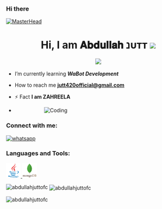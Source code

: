 ### Hi there 
[![MasterHead](https://telegra.ph/file/850a1e78d860fd569c800.jpg)](https://github.com/abdullahjuttofc)

<h1 align="center"><b> Hi, I am 𝐀𝐛𝐝𝐮𝐥𝐥𝐚𝐡 נυтт </b><img src="https://media.giphy.com/media/hvRJCLFzcasrR4ia7z/giphy.gif" width="35"></h1>


<p align="center">
  <a href="https://github.com/DenverCoder1/readme-typing-svg"><img src="https://readme-typing-svg.herokuapp.com?font=Time+New+Roman&color=cyan&size=25&center=true&vCenter=true&width=600&height=100&lines=Assalamu+O+Alaikum.&hearts;++;A+Passionate+Front-End+Developer,;Engineering+Student,;My+Hobby+Is+Coding,;Active+Learner/Researcher..<3"></a>
</p>

- I’m currently learning ***WaBot Development***

- How to reach me **jutt420official@gmail.com**

- ⚡ Fact **I am ZAHREELA**

- <img align="right" alt="Coding" width="400" src="https://cdn.dribbble.com/users/1162077/screenshots/3848914/programmer.gif">


<h3 align="left">Connect with me:</h3>
<p align="left">
  <a aria-label="Join our chats" href="https://wa.me/+923277337485" target="_blank">
    <img alt="whatsapp" src="https://img.shields.io/badge/Join whatsapp-25D366?style=for-the-badge&logo=whatsapp&logoColor=white" />
  </a>


<h3 align="left">Languages and Tools:</h3>
<p align="left"> <a href="https://www.java.com" target="_blank" rel="noreferrer"> <img src="https://raw.githubusercontent.com/devicons/devicon/master/icons/java/java-original.svg" alt="java" width="40" height="40"/> </a> <a href="https://www.mongodb.com/" target="_blank" rel="noreferrer"> <img src="https://raw.githubusercontent.com/devicons/devicon/master/icons/mongodb/mongodb-original-wordmark.svg" alt="mongodb" width="40" height="40"/> </a> </p>

<p><img align="left" src="https://github-readme-stats.vercel.app/api/top-langs?username=abdullahjuttofc&show_icons=true&locale=en&layout=compact" alt="abdullahjuttofc" /></p>

<p>&nbsp;<img align="center" src="https://github-readme-stats.vercel.app/api?username=abdullahjuttofc&show_icons=true&locale=en" alt="abdullahjuttofc" /></p>

<p><img align="center" src="https://github-readme-streak-stats.herokuapp.com/?user=abdullahjuttofc&" alt="abdullahjuttofc" /></p>
